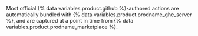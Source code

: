 Most official {% data variables.product.github %}-authored actions are automatically bundled with {% data variables.product.prodname_ghe_server %}, and are captured at a point in time from {% data variables.product.prodname_marketplace %}.
